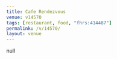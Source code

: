 ```yaml
---
title: Cafe Rendezvous
venue: v14570
tags: [restaurant, food, "fhrs:414487"]
permalink: /v/14570/
layout: venue
---
```

null